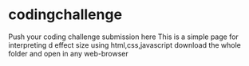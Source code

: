 # codingchallenge
Push your coding challenge submission here
This is a simple page for interpreting d effect size using html,css,javascript
download the whole folder and open in any web-browser
